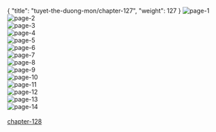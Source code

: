 { "title": "tuyet-the-duong-mon/chapter-127", "weight": 127 }
<img src="tuyet-the-duong-mon_0127_01-ff4ba52231d3aca028372e8ece49449a.webp" alt="page-1" origin="http://1.bp.blogspot.com/-nXydbNq9qbs/Wh6T7UUcU8I/AAAAAAAAjtc/YKb6RyYeQLgRJWNlfP1zCQHJppUH0VZvwCLcBGAs/s1600/1.jpg?imgmax=0"><br/>
<img src="tuyet-the-duong-mon_0127_02-03ff38fa3e7ee33bf2a70696c877d41b.webp" alt="page-2" origin="http://1.bp.blogspot.com/-aRWm2ipVH7U/Wh6T9pOk3_I/AAAAAAAAjt4/RIZZecM70sMnSR_HkS8Y7eLu5IMChXbpACLcBGAs/s1600/2.jpg?imgmax=0"><br/>
<img src="tuyet-the-duong-mon_0127_03-fcae77ee706eaf074e0534774a4b1250.webp" alt="page-3" origin="http://1.bp.blogspot.com/-3HrIsKPkFQc/Wh6T-POvf5I/AAAAAAAAjt8/w5zP2Hy2pm8pmb4wRfTCsQA4CvYA74_kQCLcBGAs/s1600/3.jpg?imgmax=0"><br/>
<img src="tuyet-the-duong-mon_0127_04-398ae189237accff102792e465163d09.webp" alt="page-4" origin="http://1.bp.blogspot.com/-l6rJTAYQ6u4/Wh6T-oezsVI/AAAAAAAAjuA/4H8pNd_eBJQZGoax4cGKusU4g-WvT8fpQCLcBGAs/s1600/4.jpg?imgmax=0"><br/>
<img src="tuyet-the-duong-mon_0127_05-287d55c1bc309ef77408cad129efaed2.webp" alt="page-5" origin="http://1.bp.blogspot.com/-RZvUyLEj53A/Wh6T-wDMnAI/AAAAAAAAjuE/WeFu-ZggdCQzzFHSV92S1GGL5hswTzaXgCLcBGAs/s1600/5.jpg?imgmax=0"><br/>
<img src="tuyet-the-duong-mon_0127_06-138d768a645725849578cc01d2a665ef.webp" alt="page-6" origin="http://1.bp.blogspot.com/-vLTao7tDheY/Wh6T_IO6Q1I/AAAAAAAAjuI/HcypWli0KkwbUGtfw07LwtPlosPnK9IIwCLcBGAs/s1600/6.jpg?imgmax=0"><br/>
<img src="tuyet-the-duong-mon_0127_07-353c79084bf4097f6cfeecfe8427c04e.webp" alt="page-7" origin="http://1.bp.blogspot.com/-c8CnVMoQgFY/Wh6T_xVNT_I/AAAAAAAAjuM/Jdz1aQZBLwoWrCg8HNnLgNowuQpvMVgaACLcBGAs/s1600/7.jpg?imgmax=0"><br/>
<img src="tuyet-the-duong-mon_0127_08-eb69bd27c5e6c3a44b64244c2d3ccc43.webp" alt="page-8" origin="http://1.bp.blogspot.com/-pZDiqWlPjjI/Wh6UAPvIbHI/AAAAAAAAjuQ/BUDpJ10W4rY1NHagzoTMStaNPkQkrmNeACLcBGAs/s1600/8.jpg?imgmax=0"><br/>
<img src="tuyet-the-duong-mon_0127_09-4882a4e241654192f0315b7423f4a375.webp" alt="page-9" origin="http://1.bp.blogspot.com/-f5VJgA_8mI8/Wh6UAdldlWI/AAAAAAAAjuU/4lN0qtoHO8QuFGRGJi6SgntTzOxmfmMIgCLcBGAs/s1600/9.jpg?imgmax=0"><br/>
<img src="tuyet-the-duong-mon_0127_10-e83d71d8c5ac6b445a9fceac1697a84e.webp" alt="page-10" origin="http://1.bp.blogspot.com/-rRHiCDcXY8s/Wh6T7Sp-cnI/AAAAAAAAjtg/XnAgg1HmVmQkxCN1_5FG-x3ZYFVjpSW5gCLcBGAs/s1600/10.jpg?imgmax=0"><br/>
<img src="tuyet-the-duong-mon_0127_11-06f5d3663ef83e7480fd6afa8a9c6add.webp" alt="page-11" origin="http://1.bp.blogspot.com/-xJCrjDfg8Ow/Wh6T8WUBuGI/AAAAAAAAjto/shJ9aQi-uyUSa3usKeMSSvn5loOn6o_7QCLcBGAs/s1600/11.jpg?imgmax=0"><br/>
<img src="tuyet-the-duong-mon_0127_12-900b241d2451392497c0f3eef224e124.webp" alt="page-12" origin="http://1.bp.blogspot.com/-3U03GVJtsUk/Wh6T8k2RZqI/AAAAAAAAjts/h3fN5z2WTdEkgFy4JxO3IS5U379-ZZbBgCLcBGAs/s1600/12.jpg?imgmax=0"><br/>
<img src="tuyet-the-duong-mon_0127_13-ab5ec5ab1a69bde9d6820e9e3bd98cd6.webp" alt="page-13" origin="http://1.bp.blogspot.com/-ZX9cYm34B8Y/Wh6T9JrUi3I/AAAAAAAAjtw/QTlBeSFqOXATMhpGoz0IJP5zdyH7SPxrACLcBGAs/s1600/13.jpg?imgmax=0"><br/>
<img src="tuyet-the-duong-mon_0127_14-d5f11cf34f8c5d90c26f08c04a2b5746.webp" alt="page-14" origin="http://1.bp.blogspot.com/-hiznm9SJajc/Wh6T9tEiAvI/AAAAAAAAjt0/Ks9A1AkIEoEY7N4dBIjnabnvmLUwIScaACLcBGAs/s1600/14.jpg?imgmax=0"><br/>
<br/><a class="nextchap" href="/tuyet-the-duong-mon/chapter-128">chapter-128</a>
